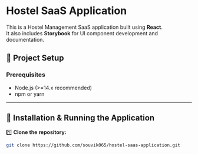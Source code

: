 
# Hostel SaaS Application

This is a Hostel Management SaaS application built using **React**.  
It also includes **Storybook** for UI component development and documentation.

## 📂 Project Setup

### Prerequisites
- Node.js (>=14.x recommended)
- npm or yarn

---

## 🚀 Installation & Running the Application

1️⃣ **Clone the repository:**
```bash
git clone https://github.com/souvik065/hostel-saas-application.git

